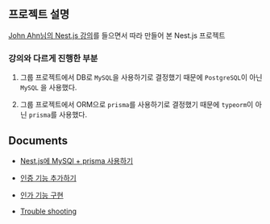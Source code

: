 ## 프로젝트 설명

<a href="https://youtube.com/playlist?list=PL9a7QRYt5fqnCYYs9YfcBXcWuDnAnQ5sI">John Ahn님의 Nest.js 강의</a>를 들으면서 따라 만들어 본 Nest.js 프로젝트

### 강의와 다르게 진행한 부분

1. 그룹 프로젝트에서 DB로 `MySQL`을 사용하기로 결정했기 때문에 `PostgreSQL`이 아닌 `MySQL` 을 사용했다.

2. 그룹 프로젝트에서 ORM으로 `prisma`를 사용하기로 결정했기 때문에 `typeorm`이 아닌 `prisma`를 사용했다.

## Documents

- [Nest.js에 MySQl + prisma 사용하기](/docs/DOC1.md)

- [인증 기능 추가하기](/docs/DOC2.md)

- [인가 기능 구현](/docs/DOC3.md)

- [Trouble shooting](/docs/TROUBLE.md)
